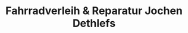 ---
title: "Fahrradverleih & Reparatur Jochen Dethlefs"
url: /buesum/fahrradverleih-und-reparatur-jochen-dethlefs/
shop: Mieten
---